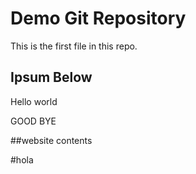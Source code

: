 # Demo Git Repository

This is the first file in this repo.

## Ipsum Below

Hello world

GOOD BYE

##website contents

#hola